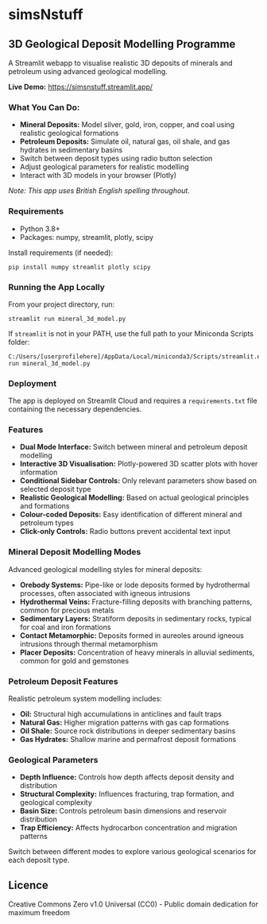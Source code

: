 # simsNstuff
## 3D Geological Deposit Modelling Programme

A Streamlit webapp to visualise realistic 3D deposits of minerals and petroleum using advanced geological modelling.

**Live Demo:** https://simsnstuff.streamlit.app/

### What You Can Do:
- **Mineral Deposits:** Model silver, gold, iron, copper, and coal using realistic geological formations
- **Petroleum Deposits:** Simulate oil, natural gas, oil shale, and gas hydrates in sedimentary basins
- Switch between deposit types using radio button selection
- Adjust geological parameters for realistic modelling
- Interact with 3D models in your browser (Plotly)

*Note: This app uses British English spelling throughout.*

### Requirements
- Python 3.8+
- Packages: numpy, streamlit, plotly, scipy

Install requirements (if needed):
```
pip install numpy streamlit plotly scipy
```

### Running the App Locally
From your project directory, run:
```
streamlit run mineral_3d_model.py
```
If `streamlit` is not in your PATH, use the full path to your Miniconda Scripts folder:
```
C:/Users/[userprofilehere]/AppData/Local/miniconda3/Scripts/streamlit.exe run mineral_3d_model.py
```

### Deployment
The app is deployed on Streamlit Cloud and requires a `requirements.txt` file containing the necessary dependencies.

### Features
- **Dual Mode Interface:** Switch between mineral and petroleum deposit modelling
- **Interactive 3D Visualisation:** Plotly-powered 3D scatter plots with hover information
- **Conditional Sidebar Controls:** Only relevant parameters show based on selected deposit type
- **Realistic Geological Modelling:** Based on actual geological principles and formations
- **Colour-coded Deposits:** Easy identification of different mineral and petroleum types
- **Click-only Controls:** Radio buttons prevent accidental text input

### Mineral Deposit Modelling Modes
Advanced geological modelling styles for mineral deposits:

- **Orebody Systems:** Pipe-like or lode deposits formed by hydrothermal processes, often associated with igneous intrusions
- **Hydrothermal Veins:** Fracture-filling deposits with branching patterns, common for precious metals
- **Sedimentary Layers:** Stratiform deposits in sedimentary rocks, typical for coal and iron formations
- **Contact Metamorphic:** Deposits formed in aureoles around igneous intrusions through thermal metamorphism
- **Placer Deposits:** Concentration of heavy minerals in alluvial sediments, common for gold and gemstones

### Petroleum Deposit Features
Realistic petroleum system modelling includes:

- **Oil:** Structural high accumulations in anticlines and fault traps
- **Natural Gas:** Higher migration patterns with gas cap formations
- **Oil Shale:** Source rock distributions in deeper sedimentary basins
- **Gas Hydrates:** Shallow marine and permafrost deposit formations

### Geological Parameters
- **Depth Influence:** Controls how depth affects deposit density and distribution
- **Structural Complexity:** Influences fracturing, trap formation, and geological complexity
- **Basin Size:** Controls petroleum basin dimensions and reservoir distribution
- **Trap Efficiency:** Affects hydrocarbon concentration and migration patterns

Switch between different modes to explore various geological scenarios for each deposit type.

## Licence

Creative Commons Zero v1.0 Universal (CC0) - Public domain dedication for maximum freedom
